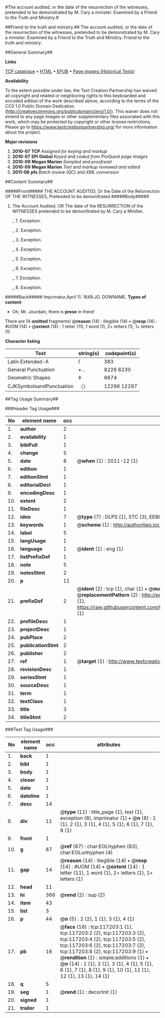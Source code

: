 #The account audited, or the date of the resurrection of the witnesses, pretended to be demonstrated by M. Cary a minister. Examined by a Friend to the Truth and Ministry.#

##Friend to the truth and ministry.##
The account audited, or the date of the resurrection of the witnesses, pretended to be demonstrated by M. Cary a minister. Examined by a Friend to the Truth and Ministry.
Friend to the truth and ministry.

##General Summary##

**Links**

[TCP catalogue](http://www.ota.ox.ac.uk/tcp/)  • 
[HTML](http://tei.it.ox.ac.uk/tcp/Texts-HTML/free/A75/A75082.html)  • 
[EPUB](http://tei.it.ox.ac.uk/tcp/Texts-EPUB/free/A75/A75082.epub) • 
[Page images (Historical Texts)](https://historicaltexts.jisc.ac.uk/eebo-99864970e)

**Availability**

To the extent possible under law, the Text Creation Partnership has waived all copyright and related or neighboring rights to this keyboarded and encoded edition of the work described above, according to the terms of the CC0 1.0 Public Domain Dedication (http://creativecommons.org/publicdomain/zero/1.0/). This waiver does not extend to any page images or other supplementary files associated with this work, which may be protected by copyright or other license restrictions. Please go to https://www.textcreationpartnership.org/ for more information about the project.

**Major revisions**

1. __2010-07__ __TCP__ *Assigned for keying and markup*
1. __2010-07__ __SPi Global__ *Keyed and coded from ProQuest page images*
1. __2010-09__ __Megan Marion__ *Sampled and proofread*
1. __2010-09__ __Megan Marion__ *Text and markup reviewed and edited*
1. __2011-06__ __pfs__ *Batch review (QC) and XML conversion*

##Content Summary##

#####Front#####
THE ACCOUNT AUDITED, Or the Date of the Reſurrection OF THE WITNESSES, Pretended to be demonſtrated 
#####Body#####

1. The Account Audited, OR The date of the RESURRECTION of the WITNESSES pretended to be demonſtrated by M. Cary a Miniſter.

    _ 1. Exception.

    _ 2. Exception.

    _ 3. Exception.

    _ 4. Exception.

    _ 5. Exception.

    _ 6. Exception.

    _ 7. Exception.

    _ 8. Exception.

#####Back#####
Imprimatur,April 11. 1649.JO. DOWNAME.
**Types of content**

  * Oh, Mr. Jourdain, there is **prose** in there!

There are 14 **omitted** fragments! 
 @__reason__ (14) : illegible (14)  •  @__resp__ (14) : #UOM (14)  •  @__extent__ (14) : 1 letter (11), 1 word (1), 2+ letters (1), 1+ letters (1)

**Character listing**


|Text|string(s)|codepoint(s)|
|---|---|---|
|Latin Extended-A|ſ|383|
|General Punctuation|•…|8226 8230|
|Geometric Shapes|◊|9674|
|CJKSymbolsandPunctuation|〈〉|12296 12297|

##Tag Usage Summary##

###Header Tag Usage###

|No|element name|occ|attributes|
|---|---|---|---|
|1.|__author__|2||
|2.|__availability__|1||
|3.|__biblFull__|1||
|4.|__change__|5||
|5.|__date__|8| @__when__ (1) : 2011-12 (1)|
|6.|__edition__|1||
|7.|__editionStmt__|1||
|8.|__editorialDecl__|1||
|9.|__encodingDesc__|1||
|10.|__extent__|2||
|11.|__fileDesc__|1||
|12.|__idno__|7| @__type__ (7) : DLPS (1), STC (3), EEBO-CITATION (1), PROQUEST (1), VID (1)|
|13.|__keywords__|1| @__scheme__ (1) : http://authorities.loc.gov/ (1)|
|14.|__label__|5||
|15.|__langUsage__|1||
|16.|__language__|1| @__ident__ (1) : eng (1)|
|17.|__listPrefixDef__|1||
|18.|__note__|5||
|19.|__notesStmt__|2||
|20.|__p__|11||
|21.|__prefixDef__|2| @__ident__ (2) : tcp (1), char (1)  •  @__matchPattern__ (2) : ([0-9\-]+):([0-9IVX]+) (1), (.+) (1)  •  @__replacementPattern__ (2) : http://eebo.chadwyck.com/downloadtiff?vid=$1&page=$2 (1), https://raw.githubusercontent.com/textcreationpartnership/Texts/master/tcpchars.xml#$1 (1)|
|22.|__profileDesc__|1||
|23.|__projectDesc__|1||
|24.|__pubPlace__|2||
|25.|__publicationStmt__|2||
|26.|__publisher__|2||
|27.|__ref__|1| @__target__ (1) : http://www.textcreationpartnership.org/docs/. (1)|
|28.|__revisionDesc__|1||
|29.|__seriesStmt__|1||
|30.|__sourceDesc__|1||
|31.|__term__|1||
|32.|__textClass__|1||
|33.|__title__|3||
|34.|__titleStmt__|2||


###Text Tag Usage###

|No|element name|occ|attributes|
|---|---|---|---|
|1.|__back__|1||
|2.|__bibl__|1||
|3.|__body__|1||
|4.|__closer__|1||
|5.|__date__|1||
|6.|__dateline__|1||
|7.|__desc__|14||
|8.|__div__|11| @__type__ (11) : title_page (1), text (1), exception (8), imprimatur (1)  •  @__n__ (8) : 1 (1), 2 (1), 3 (1), 4 (1), 5 (1), 6 (1), 7 (1), 8 (1)|
|9.|__front__|1||
|10.|__g__|87| @__ref__ (87) : char:EOLhyphen (83), char:EOLunhyphen (4)|
|11.|__gap__|14| @__reason__ (14) : illegible (14)  •  @__resp__ (14) : #UOM (14)  •  @__extent__ (14) : 1 letter (11), 1 word (1), 2+ letters (1), 1+ letters (1)|
|12.|__head__|11||
|13.|__hi__|366| @__rend__ (2) : sup (2)|
|14.|__item__|43||
|15.|__list__|3||
|16.|__p__|44| @__n__ (5) : 2 (2), 1 (1), 3 (1), 4 (1)|
|17.|__pb__|16| @__facs__ (16) : tcp:117203:1 (1), tcp:117203:2 (2), tcp:117203:3 (2), tcp:117203:4 (2), tcp:117203:5 (2), tcp:117203:6 (2), tcp:117203:7 (2), tcp:117203:8 (2), tcp:117203:9 (1)  •  @__rendition__ (1) : simple:additions (1)  •  @__n__ (14) : 1 (1), 2 (1), 3 (1), 4 (1), 5 (1), 6 (1), 7 (1), 8 (1), 9 (1), 10 (1), 11 (1), 12 (1), 13 (1), 14 (1)|
|18.|__q__|5||
|19.|__seg__|1| @__rend__ (1) : decorInit (1)|
|20.|__signed__|1||
|21.|__trailer__|1||
